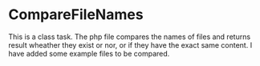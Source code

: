 # CompareFileNames

This is a class task. 
The php file compares the names of files and returns result wheather they exist or nor, or if they have the exact same content.
I have added some example files to be compared.
